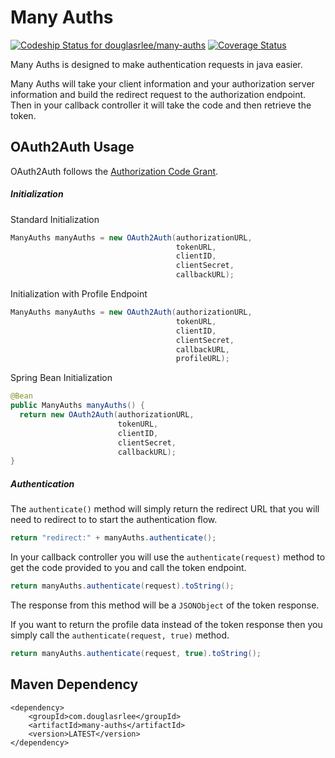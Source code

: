 # Many Auths

[ ![Codeship Status for douglasrlee/many-auths](https://codeship.com/projects/3a4a8cf0-4601-0134-f1f6-4abc7e84eef0/status?branch=master)](https://codeship.com/projects/168796)
[![Coverage Status](https://coveralls.io/repos/github/douglasrlee/many-auths/badge.png?branch=master)](https://coveralls.io/github/douglasrlee/many-auths?branch=master)

Many Auths is designed to make authentication requests in java easier.

Many Auths will take your client information and your authorization server information and build the redirect request to the authorization endpoint. Then in your callback controller it will take the code and then retrieve the token.

## OAuth2Auth Usage
OAuth2Auth follows the [Authorization Code Grant](https://tools.ietf.org/html/rfc6749#section-4.1).
##### Initialization
Standard Initialization
```java
ManyAuths manyAuths = new OAuth2Auth(authorizationURL,
                                     tokenURL,
                                     clientID,
                                     clientSecret,
                                     callbackURL);
```
Initialization with Profile Endpoint
```java
ManyAuths manyAuths = new OAuth2Auth(authorizationURL,
                                     tokenURL,
                                     clientID,
                                     clientSecret,
                                     callbackURL,
                                     profileURL);
```
Spring Bean Initialization
```java
@Bean
public ManyAuths manyAuths() {
  return new OAuth2Auth(authorizationURL,
                        tokenURL,
                        clientID,
                        clientSecret,
                        callbackURL);
}
```
##### Authentication
The `authenticate()` method will simply return the redirect URL that you will need to redirect to to start the authentication flow.
```java
return "redirect:" + manyAuths.authenticate();
```

In your callback controller you will use the `authenticate(request)` method to get the code provided to you and call the token endpoint.
```java
return manyAuths.authenticate(request).toString();
```
The response from this method will be a `JSONObject` of the token response.

If you want to return the profile data instead of the token response then you simply call the `authenticate(request, true)` method.
```java
return manyAuths.authenticate(request, true).toString();
```

## Maven Dependency
```
<dependency>
    <groupId>com.douglasrlee</groupId>
    <artifactId>many-auths</artifactId>
    <version>LATEST</version>
</dependency>
```